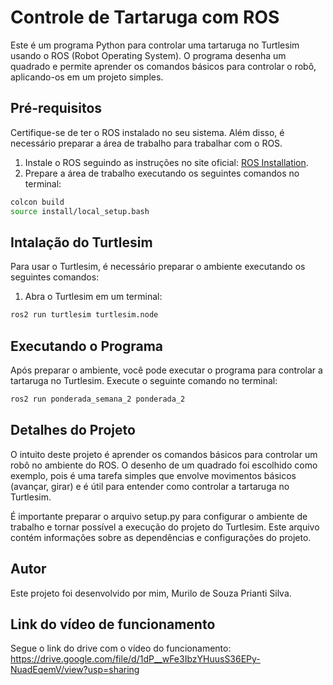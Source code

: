 # Controle de Tartaruga com ROS

Este é um programa Python para controlar uma tartaruga no Turtlesim usando o ROS (Robot Operating System). O programa desenha um quadrado e permite aprender os comandos básicos para controlar o robô, aplicando-os em um projeto simples.

## Pré-requisitos

Certifique-se de ter o ROS instalado no seu sistema. Além disso, é necessário preparar a área de trabalho para trabalhar com o ROS. 

1. Instale o ROS seguindo as instruções no site oficial: [ROS Installation](http://wiki.ros.org/Installation).
2. Prepare a área de trabalho executando os seguintes comandos no terminal:

```bash
colcon build
source install/local_setup.bash
```

## Intalação do Turtlesim

Para usar o Turtlesim, é necessário preparar o ambiente executando os seguintes comandos:

1. Abra o Turtlesim em um terminal:

```bash
ros2 run turtlesim turtlesim.node
```

## Executando o Programa

Após preparar o ambiente, você pode executar o programa para controlar a tartaruga no Turtlesim. Execute o seguinte comando no terminal:

```bash
ros2 run ponderada_semana_2 ponderada_2
```

## Detalhes do Projeto

O intuito deste projeto é aprender os comandos básicos para controlar um robô no ambiente do ROS. O desenho de um quadrado foi escolhido como exemplo, pois é uma tarefa simples que envolve movimentos básicos (avançar, girar) e é útil para entender como controlar a tartaruga no Turtlesim.

É importante preparar o arquivo setup.py para configurar o ambiente de trabalho e tornar possível a execução do projeto do Turtlesim. Este arquivo contém informações sobre as dependências e configurações do projeto.

## Autor

Este projeto foi desenvolvido por mim, Murilo de Souza Prianti Silva.

## Link do vídeo de funcionamento

Segue o link do drive com o vídeo do funcionamento:
https://drive.google.com/file/d/1dP__wFe3IbzYHuusS36EPy-NuadEqemV/view?usp=sharing
